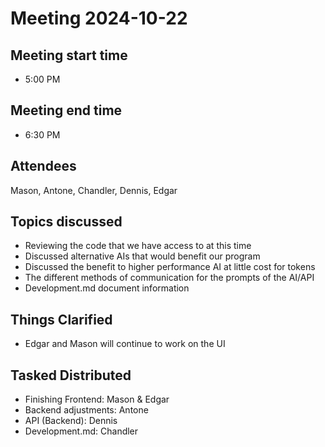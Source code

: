 # Meeting 2024-10-22

## Meeting start time
- 5:00 PM
  
## Meeting end time
- 6:30 PM
  
## Attendees
Mason, Antone, Chandler, Dennis, Edgar

## Topics discussed
- Reviewing the code that we have access to at this time 
- Discussed alternative AIs that would benefit our program
- Discussed the benefit to higher performance AI at little cost for tokens
- The different methods of communication for the prompts of the AI/API
- Development.md document information

## Things Clarified
- Edgar and Mason will continue to work on the UI
  
## Tasked Distributed
- Finishing Frontend: Mason & Edgar 
- Backend adjustments: Antone
- API (Backend): Dennis
- Development.md: Chandler
